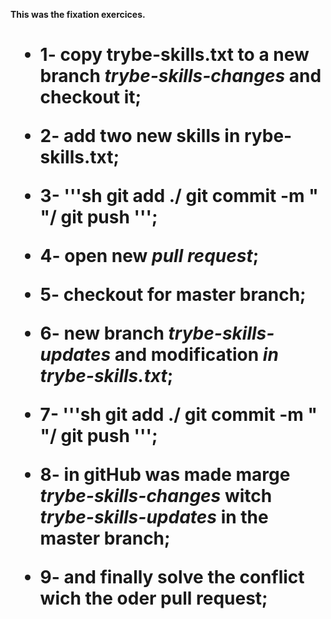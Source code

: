  **This was the fixation exercices.** <h1>

 * 1- copy trybe-skills.txt to a new branch ***trybe-skills-changes*** and checkout it;

 * 2- add two new skills in rybe-skills.txt;

 * 3- '''sh git add ./ git commit -m " "/ git push ''';

 * 4- open new ***pull request***;

 * 5- checkout for master branch; 

 * 6- new branch ***trybe-skills-updates*** and modification ***in trybe-skills.txt***;

 * 7- '''sh git add ./ git commit -m " "/ git push ''';

 * 8- in **gitHub** was made marge ***trybe-skills-changes*** witch ***trybe-skills-updates*** in the master branch;

 * 9- and finally solve the conflict wich the oder pull request;

